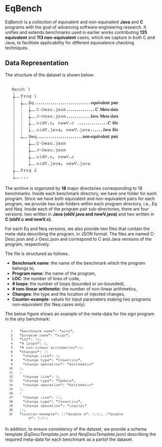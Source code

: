 # EqBench
EqBench is a collection of equivalent and non-equivalent **Java** and **C** programs with the goal of advancing software engineering research.
It unifies and extends benchmarks used in earlier works contributing **135 equivalent** and **113 non-equivalent** cases, which we capture in both C and Java,
to facilitate applicability for different equivalence checking techniques.

## Data Representation
The structure of the dataset is shown below:

<img src="/img/structure.png" width="400">

The archive is organized by **18** major directories corresponding to 18 benchmarks.
Inside each benchmark directory, we have one folder for each program.
Since we have both equivalent and non-equivalent pairs for each program, we provide two sub-folders
within each program directory, i.e., *Eq* and *Neq*.
Inside each of the program pair sub-directories, there are four versions: 
two written in **Java (oldV.java and newV.java)** and two written in **C (oldV.c and newV.c)**.

For each Eq and Neq versions, we also provide two files that contain the meta-data describing the program, in JSON format. The files are named C-Desc.json and J-Desc.json and correspond to C and Java versions of the program, respectively.

The file is structured as follows.

* **Benchmark name**: the name of the benchmark which the program belongs to,
* **Program name**: the name of the program,
* **LOC**: the number of lines of code,
* **# loops**: the number of loops (bounded or un-bounded),
* **# non-linear arithmetic**: the number of non-linear arithmetics,
* **Changes**: the type and the location of injected changes,
* **Counter-example**: values for input parameters making two programs non-equivalent (for Neq cases only).

The below figure shows an example of the meta-data for the *sign* program in the
*airy* benchmark:

<img src="/img/desc.png" width="400">

In addition, to ensure consistency of the dataset, we provide a schema template (*EqDescTemplate.json* and *NeqDescTemplate.json*) describing the required meta-data for each benchmark as a partof the dataset.

